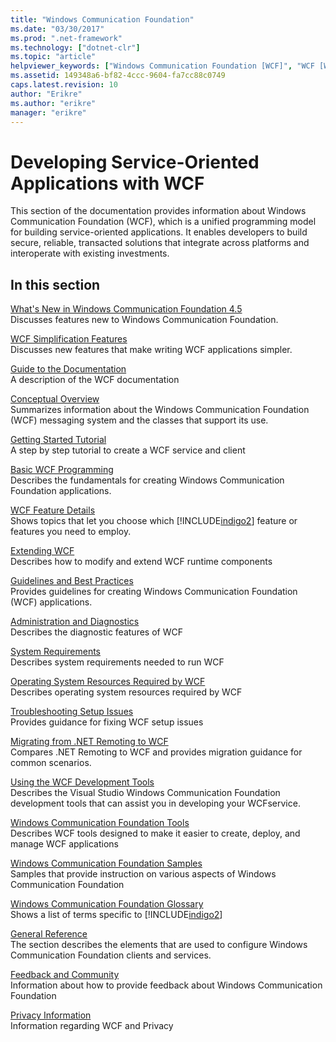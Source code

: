 ```yaml
---
title: "Windows Communication Foundation"
ms.date: "03/30/2017"
ms.prod: ".net-framework"
ms.technology: ["dotnet-clr"]
ms.topic: "article"
helpviewer_keywords: ["Windows Communication Foundation [WCF]", "WCF [WCF]"]
ms.assetid: 149348a6-bf82-4ccc-9604-fa7cc88c0749
caps.latest.revision: 10
author: "Erikre"
ms.author: "erikre"
manager: "erikre"
---
```

# Developing Service-Oriented Applications with WCF
This section of the documentation provides information about Windows Communication Foundation (WCF), which is a unified programming model for building service-oriented applications. It enables developers to build secure, reliable, transacted solutions that integrate across platforms and interoperate with existing investments.
 
## In this section  
 [What's New in Windows Communication Foundation 4.5](../../../docs/framework/wcf/whats-new.md)  
 Discusses features new to Windows Communication Foundation.  
  
 [WCF Simplification Features](../../../docs/framework/wcf/wcf-simplification-features.md)  
 Discusses new features that make writing WCF applications simpler.  
  
 [Guide to the Documentation](../../../docs/framework/wcf/guide-to-the-documentation.md)  
 A description of the WCF documentation  
  
 [Conceptual Overview](../../../docs/framework/wcf/conceptual-overview.md)  
 Summarizes information about the Windows Communication Foundation (WCF) messaging system and the classes that support its use.  
  
 [Getting Started Tutorial](../../../docs/framework/wcf/getting-started-tutorial.md)  
 A step by step tutorial to create a WCF service and client  
  
 [Basic WCF Programming](../../../docs/framework/wcf/basic-wcf-programming.md)  
 Describes the fundamentals for creating Windows Communication Foundation applications.  
  
 [WCF Feature Details](../../../docs/framework/wcf/feature-details/index.md)  
 Shows topics that let you choose which [!INCLUDE[indigo2](../../../includes/indigo2-md.md)] feature or features you need to employ.  
  
 [Extending WCF](../../../docs/framework/wcf/extending/extending-wcf.md)  
 Describes how to modify and extend WCF runtime components  
  
 [Guidelines and Best Practices](../../../docs/framework/wcf/guidelines-and-best-practices.md)  
 Provides guidelines for creating Windows Communication Foundation (WCF) applications.  
  
 [Administration and Diagnostics](../../../docs/framework/wcf/diagnostics/index.md)  
 Describes the diagnostic features of WCF  
  
 [System Requirements](../../../docs/framework/wcf/wcf-system-requirements.md)  
 Describes system requirements needed to run WCF  
  
 [Operating System Resources Required by WCF](../../../docs/framework/wcf/operating-system-resources-required-by-wcf.md)  
 Describes operating system resources required by WCF  
  
 [Troubleshooting Setup Issues](../../../docs/framework/wcf/troubleshooting-setup-issues.md)  
 Provides guidance for fixing WCF setup issues  
  
 [Migrating from .NET Remoting to WCF](../../../docs/framework/wcf/migrating-from-net-remoting-to-wcf.md)  
 Compares .NET Remoting to WCF and provides migration guidance for common scenarios.  
  
 [Using the WCF Development Tools](../../../docs/framework/wcf/using-the-wcf-development-tools.md)  
 Describes the Visual Studio Windows Communication Foundation development tools that can assist you in developing your WCFservice.  
  
 [Windows Communication Foundation Tools](../../../docs/framework/wcf/tools.md)  
 Describes WCF tools designed to make it easier to create, deploy, and manage WCF applications  
  
 [Windows Communication Foundation Samples](../../../docs/framework/wcf/samples/index.md)  
 Samples that provide instruction on various aspects of Windows Communication Foundation  
  
 [Windows Communication Foundation Glossary](../../../docs/framework/wcf/glossary.md)  
 Shows a list of terms specific to [!INCLUDE[indigo2](../../../includes/indigo2-md.md)]  
  
 [General Reference](../../../docs/framework/wcf/general-reference.md)  
 The section describes the elements that are used to configure Windows Communication Foundation clients and services.  
  
 [Feedback and Community](../../../docs/framework/wcf/feedback-and-community.md)  
 Information about how to provide feedback about Windows Communication Foundation  
  
 [Privacy Information](../../../docs/framework/wcf/privacy-information.md)  
 Information regarding WCF and Privacy  
